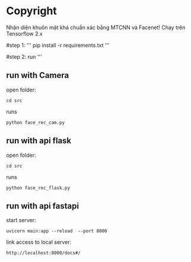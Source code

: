 # Copyright
Nhận diện khuôn mặt khá chuẩn xác bằng MTCNN và Facenet!
Chạy trên Tensorflow 2.x

#step 1:
'''
pip install -r requirements.txt
'''

#step 2: run
'''
## run with Camera
open folder:
```
cd src
```
runs
```
python face_rec_cam.py 
```
## run with api flask
open folder:
```
cd src
```
runs
```
python face_rec_flask.py 
```
## run with api fastapi
start server:
```
uvicorn main:app --reload  --port 8000
```
link access to local server: 
```
http://localhost:8000/docs#/
```
